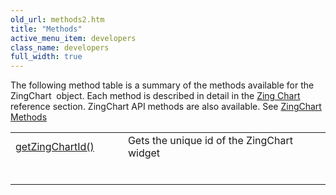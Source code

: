 ```yaml
---
old_url: methods2.htm
title: "Methods"
active_menu_item: developers
class_name: developers
full_width: true
---
```



The following method table is a summary of the methods available for the ZingChart  object. Each method is described in detail in the [Zing Chart](/developers/documentation/scripting-apis/client-api/widget-object-functions/zing-chart/) reference section. ZingChart API methods are also available. See [ZingChart Methods](methods3.htm)

<table>
<tr>
<td width="182">
  <a href="/developers/documentation/scripting-apis/client-api/widget-object-functions/zing-chart/getzingchartid">getZingChartId()</a>

</td>
<td width="8">
</td>
<td width="752">
Gets the unique id of the ZingChart widget

</td>
</tr>
<tr>
<td width="182">

</td>
<td width="8">
</td>
<td width="752">
</td>
</tr>
<tr>
<td width="182">
</td>
<td width="8">
</td>
<td width="752">
</td>
</tr>
<tr>
<td width="182">
</td>
<td width="8">
</td>
<td width="752">
</td>
</tr>
<tr>
<td width="182">
</td>
<td width="8">
</td>
<td width="752">
</td>
</tr>
<tr>
<td width="182">
</td>
<td width="8">
</td>
<td width="752">
</td>
</tr>
<tr>
<td width="182">
</td>
<td width="8">
</td>
<td width="752">
</td>
</tr>
</table>
